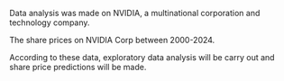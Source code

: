 Data analysis was made on NVIDIA, a multinational corporation and technology company.

The share prices on NVIDIA Corp between 2000-2024.

According to these data, exploratory data analysis will be carry out and share price predictions will be made.
